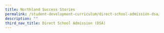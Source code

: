 ```yaml
---
title: Northland Success Stories
permalink: /student-development-curriculum/direct-school-admission-dsa/northland-success-stories/
description: ""
third_nav_title: Direct School Admission (DSA)
---
```

